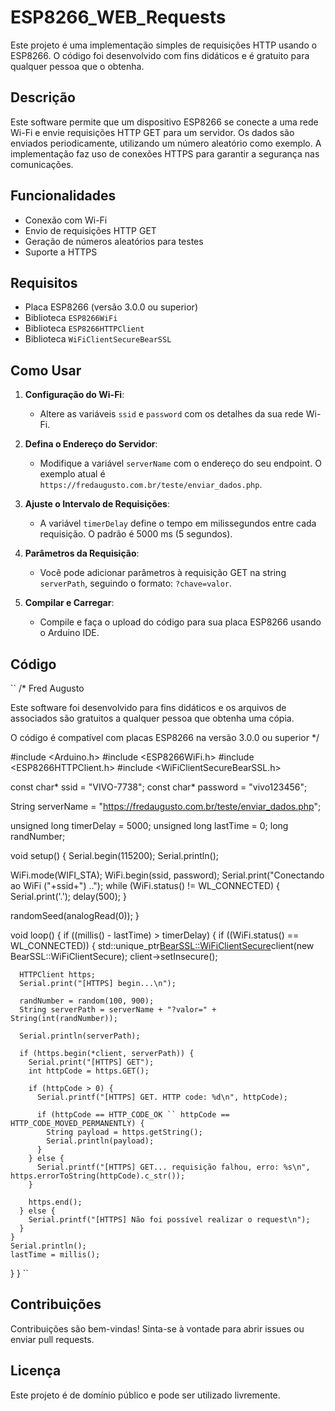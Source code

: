 # ESP8266_WEB_Requests

Este projeto é uma implementação simples de requisições HTTP usando o ESP8266. O código foi desenvolvido com fins didáticos e é gratuito para qualquer pessoa que o obtenha.

## Descrição

Este software permite que um dispositivo ESP8266 se conecte a uma rede Wi-Fi e envie requisições HTTP GET para um servidor. Os dados são enviados periodicamente, utilizando um número aleatório como exemplo. A implementação faz uso de conexões HTTPS para garantir a segurança nas comunicações.

## Funcionalidades

- Conexão com Wi-Fi
- Envio de requisições HTTP GET
- Geração de números aleatórios para testes
- Suporte a HTTPS

## Requisitos

- Placa ESP8266 (versão 3.0.0 ou superior)
- Biblioteca `ESP8266WiFi`
- Biblioteca `ESP8266HTTPClient`
- Biblioteca `WiFiClientSecureBearSSL`

## Como Usar

1. **Configuração do Wi-Fi**: 
   - Altere as variáveis `ssid` e `password` com os detalhes da sua rede Wi-Fi.

2. **Defina o Endereço do Servidor**:
   - Modifique a variável `serverName` com o endereço do seu endpoint. O exemplo atual é `https://fredaugusto.com.br/teste/enviar_dados.php`.

3. **Ajuste o Intervalo de Requisições**:
   - A variável `timerDelay` define o tempo em milissegundos entre cada requisição. O padrão é 5000 ms (5 segundos).

4. **Parâmetros da Requisição**:
   - Você pode adicionar parâmetros à requisição GET na string `serverPath`, seguindo o formato: `?chave=valor`.

5. **Compilar e Carregar**:
   - Compile e faça o upload do código para sua placa ESP8266 usando o Arduino IDE.

## Código

``
/*
  Fred Augusto
  
  Este software foi desenvolvido para fins didáticos e os arquivos de associados são gratuitos a qualquer pessoa que obtenha uma cópia.

  O código é compatível com placas ESP8266 na versão 3.0.0 ou superior
*/

#include <Arduino.h>
#include <ESP8266WiFi.h>
#include <ESP8266HTTPClient.h>
#include <WiFiClientSecureBearSSL.h>

const char* ssid = "VIVO-7738";
const char* password = "vivo123456";

String serverName = "https://fredaugusto.com.br/teste/enviar_dados.php";

unsigned long timerDelay = 5000;
unsigned long lastTime = 0;
long randNumber;

void setup() {
  Serial.begin(115200);
  Serial.println();

  WiFi.mode(WIFI_STA);
  WiFi.begin(ssid, password);
  Serial.print("Conectando ao WiFi ("+ssid+") ..");
  while (WiFi.status() != WL_CONNECTED) {
    Serial.print('.');
    delay(500);
  }

  randomSeed(analogRead(0));
}

void loop() {
  if ((millis() - lastTime) > timerDelay) {
    if ((WiFi.status() == WL_CONNECTED)) {
      std::unique_ptr<BearSSL::WiFiClientSecure>client(new BearSSL::WiFiClientSecure);
      client->setInsecure();
      
      HTTPClient https;
      Serial.print("[HTTPS] begin...\n");

      randNumber = random(100, 900);
      String serverPath = serverName + "?valor=" + String(int(randNumber));

      Serial.println(serverPath);
      
      if (https.begin(*client, serverPath)) {
        Serial.print("[HTTPS] GET");
        int httpCode = https.GET();

        if (httpCode > 0) {
          Serial.printf("[HTTPS] GET. HTTP code: %d\n", httpCode);
          
          if (httpCode == HTTP_CODE_OK `` httpCode == HTTP_CODE_MOVED_PERMANENTLY) {
            String payload = https.getString();
            Serial.println(payload);
          }
        } else {
          Serial.printf("[HTTPS] GET... requisição falhou, erro: %s\n", https.errorToString(httpCode).c_str());
        }
  
        https.end();
      } else {
        Serial.printf("[HTTPS] Não foi possível realizar o request\n");
      }
    }
    Serial.println();    
    lastTime = millis();
  }
}
``

## Contribuições

Contribuições são bem-vindas! Sinta-se à vontade para abrir issues ou enviar pull requests.

## Licença

Este projeto é de domínio público e pode ser utilizado livremente.
